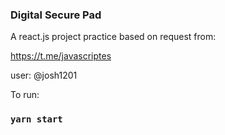 ### Digital Secure Pad

A react.js project practice based on request from:


https://t.me/javascriptes

user: @josh1201


To run:

### `yarn start`
